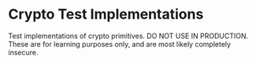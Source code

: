 Crypto Test Implementations
================

Test implementations of crypto primitives. DO NOT USE IN PRODUCTION.
These are for learning purposes only, and are most likely completely insecure.
